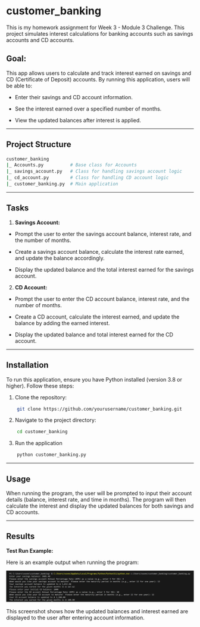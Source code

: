 # customer_banking
This is my homework assignment for Week 3 - Module 3 Challenge. This project simulates interest calculations for banking accounts such as savings accounts and CD accounts.

## **Goal**: 

This app allows users to calculate and track interest earned on savings and CD (Certificate of Deposit) accounts. By running this application, users will be able to:

- Enter their savings and CD account information.

- See the interest earned over a specified number of months.

- View the updated balances after interest is applied.

---

## Project Structure

```bash
customer_banking
|_ Accounts.py          # Base class for Accounts
|_ savings_account.py   # Class for handling savings account logic
|_ cd_account.py        # Class for handling CD account logic
|_ customer_banking.py  # Main application
```

---

## Tasks

1. **Savings Account:**

- Prompt the user to enter the savings account balance, interest rate, and the number of months.

- Create a savings account balance, calculate the interest rate earned, and update the balance accordingly.

- Display the updated balance and the total interest earned for the savings account.

2. **CD Account:**

- Prompt the user to enter the CD account balance, interest rate, and the number of months.

- Create a CD account, calculate the interest earned, and update the balance by adding the earned interest.

- Display the updated balance and total interest earned for the CD account. 

---

## Installation

To run this application, ensure you have Python installed (version 3.8 or higher). Follow these steps:

1.  Clone the repository:

```bash
    git clone https://github.com/yourusername/customer_banking.git
```

2. Navigate to the project directory:

```bash
    cd customer_banking
```

3. Run the application
```bash
    python customer_banking.py
```

---

## Usage

When running the program, the user will be prompted to input their account details (balance, interest rate, and time in months). The program will then calculate the interest and display the updated balances for both savings and CD accounts.

---

## Results 

**Test Run Example:**

Here is an example output when running the program:

![customer-banking-results](./images/customer-banking-results.png)

This screenshot shows how the updated balances and interest earned are displayed to the user after entering account information.